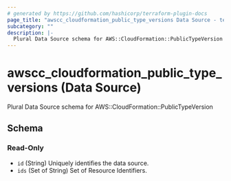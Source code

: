 ```yaml
---
# generated by https://github.com/hashicorp/terraform-plugin-docs
page_title: "awscc_cloudformation_public_type_versions Data Source - terraform-provider-awscc"
subcategory: ""
description: |-
  Plural Data Source schema for AWS::CloudFormation::PublicTypeVersion
---
```


# awscc_cloudformation_public_type_versions (Data Source)

Plural Data Source schema for AWS::CloudFormation::PublicTypeVersion



<!-- schema generated by tfplugindocs -->
## Schema

### Read-Only

- `id` (String) Uniquely identifies the data source.
- `ids` (Set of String) Set of Resource Identifiers.


